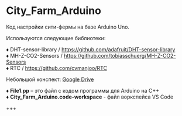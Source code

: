 # City_Farm_Arduino

Код настройки сити-фермы на базе Arduino Uno. 

Используются следующие библиотеки:

♦ DHT-sensor-library / https://github.com/adafruit/DHT-sensor-library <br>
♦ MH-Z-CO2-Sensors / https://github.com/tobiasschuerg/MH-Z-CO2-Sensors <br>
♦ RTC / https://github.com/cvmanjoo/RTC

Небольшой конспект: [Google Drive](https://docs.google.com/document/d/1cDQXyRBJo9yiUTyEtSX7WBYH4Pq35oOjftM2cYVd6oY/)

♦ __File1.pp__ – это файл с кодом программы для Arduino на C++<br>
♦ **City_Farm_Arduino.code-workspace** - файл воркспейса VS Code



+++
